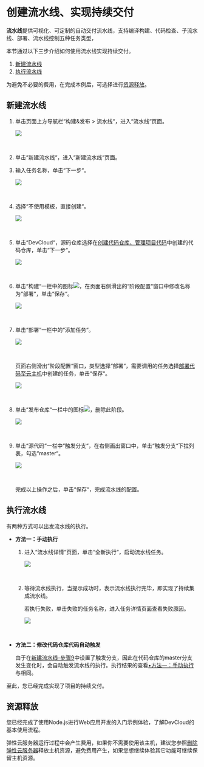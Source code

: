 # **创建流水线、实现持续交付**<a name="devcloud_qs_0405"></a>

**流水线**提供可视化、可定制的自动交付流水线，支持编译构建、代码检查、子流水线、部署、流水线控制五种任务类型，

本节通过以下三步介绍如何使用流水线实现持续交付。

1.  [新建流水线](#section1415133316189)
2.  [执行流水线](#section04955407189)

为避免不必要的费用，在完成本例后，可选择进行[资源释放](#section1547219292578)。

## **新建流水线**<a name="section1415133316189"></a>

1.  单击页面上方导航栏“构建&发布  \>  流水线“，进入“流水线“页面。

    ![](figures/选择目录-流水线.png)

      

2.  单击“新建流水线“，进入“新建流水线“页面。
3.  输入任务名称，单击“下一步“。

    ![](figures/Node-js-流水线基本信息.png)

      

4.  选择“不使用模板，直接创建“。

    ![](figures/Node-js-选择流水线模板.png)

      

5.  单击“DevCloud“，源码仓库选择在[创建代码仓库、管理项目代码](基于Java的Web应用开发-创建代码仓库-管理项目代码.md)中创建的代码仓库，单击“下一步“。

    ![](figures/Node-js-选择流水线代码源.png)

      

6.  单击“构建“一栏中的图标![](figures/icon-编辑流水线阶段.png)，在页面右侧滑出的“阶段配置“窗口中修改名称为“部署“，单击“保存“。

    ![](figures/Node-js-编辑流水线阶段.png)

      

7.  单击“部署“一栏中的“添加任务“。

    ![](figures/Node-js-添加流水线任务.png)

      

    页面右侧滑出“阶段配置“窗口，类型选择“部署“，需要调用的任务选择[部署代码至云主机](基于Node-js的Web应用开发-部署代码至云主机.md)中创建的任务，单击“保存“。

    ![](figures/Node-js-选择流水线任务.png)

      

8.  单击“发布仓库“一栏中的图标![](figures/icon-删除流水线阶段.png)，删除此阶段。

    ![](figures/Node-js-删除流水线阶段.png)

      

9.  <a name="li19519201918170"></a>单击“源代码“一栏中“触发分支“，在右侧画出窗口中，单击“触发分支“下拉列表，勾选“master“。

    ![](figures/Node-js-选择分支.png)

      

    完成以上操作之后，单击“保存“，完成流水线的配置。


## **执行流水线**<a name="section04955407189"></a>

有两种方式可以出发流水线的执行。

-   <a name="li1672410147281"></a>**方法一：手动执行**
    1.  进入“流水线详情“页面，单击“全新执行“，启动流水线任务。

        ![](figures/Node-js-执行流水线.png)

          

    2.  等待流水线执行，当提示成功时，表示流水线执行完毕，即实现了持续集成流水线。

        若执行失败，单击失败的任务名称，进入任务详情页面查看失败原因。

        ![](figures/Node-js-流水线成功.png)

          


-   **方法二：修改代码仓库代码自动触发**

    由于在[新建流水线-步骤9](#li19519201918170)中设置了触发分支，因此在代码仓库的master分支发生变化时，会自动触发流水线的执行。执行结果的查看[•方法一：手动执行](#li1672410147281)与相同。


至此，您已经完成实现了项目的持续交付。

## **资源释放**<a name="section1547219292578"></a>

您已经完成了使用Node.js进行Web应用开发的入门示例体验，了解DevCloud的基本使用流程。

弹性云服务器运行过程中会产生费用，如果你不需要使用该主机，建议您参照[删除弹性云服务器](https://support.huaweicloud.com/ecs_faq/zh-cn_topic_0018073218.html)释放主机资源，避免费用产生，如果您想继续体验其它功能可继续保留主机资源。

  

